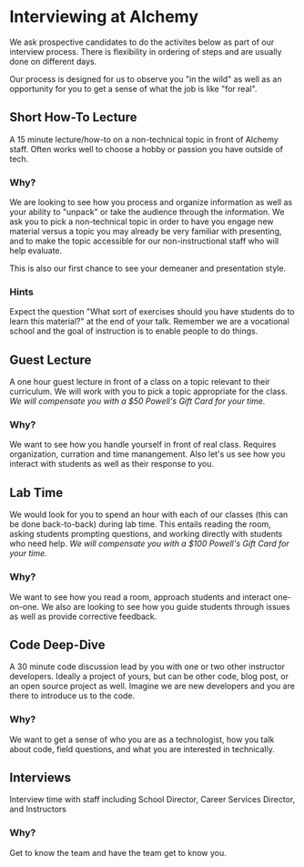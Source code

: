 # Interviewing at Alchemy

We ask prospective candidates to do the activites below as
part of our interview process. There is flexibility in ordering of steps
and are usually done on different days.

Our process is designed for us to observe you "in the wild" as well as an opportunity
for you to get a sense of what the job is like "for real".

## Short How-To Lecture

A 15 minute lecture/how-to on a non-technical topic in front of Alchemy staff. Often works well to choose a 
hobby or passion you have outside of tech.

### Why?

We are looking to see how you process and organize information as well as your ability to "unpack" or take the 
audience through the information. We ask you to pick a non-technical topic in order to have you engage new material
versus a topic you may already be very familiar with presenting, and to make the topic accessible for our non-instructional 
staff who will help evaluate.

This is also our first chance to see your demeaner and presentation style.

### Hints

Expect the question "What sort of exercises should you have students do to learn this material?" at the end of your talk.
Remember we are a vocational school and the goal of instruction is to enable people to do things.

## Guest Lecture

A one hour guest lecture in front of a class on a topic relevant to their curriculum. We will work with you to pick a topic
appropriate for the class. _We will compensate you with a $50 Powell's Gift Card for your time._

### Why?

We want to see how you handle yourself in front of real class. Requires organization, curration and time manangement. 
Also let's us see how you interact with students as well as their response to you.

## Lab Time

We would look for you to spend an hour with each of our classes (this can be done back-to-back) during lab time. This entails
reading the room, asking students prompting questions, and working directly with students who need help.
_We will compensate you with a $100 Powell's Gift Card for your time._

### Why?

We want to see how you read a room, approach students and interact one-on-one. We also are looking to see how you guide 
students through issues as well as provide corrective feedback.

## Code Deep-Dive

A 30 minute code discussion lead by you with one or two other instructor developers. Ideally a project of yours, but can be other code, blog post, or an open source project as well. Imagine we are new developers and you are there to introduce us to the code.

### Why?

We want to get a sense of who you are as a technologist, how you talk about code, field questions, and 
what you are interested in technically.

## Interviews

Interview time with staff including School Director, Career Services Director, and Instructors

### Why?

Get to know the team and have the team get to know you.
